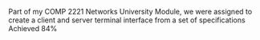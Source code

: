 Part of my COMP 2221 Networks University Module, we were assigned to create a client and server terminal interface from a set of specifications 
Achieved 84%
